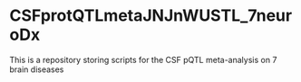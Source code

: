 # CSFprotQTLmetaJNJnWUSTL_7neuroDx
This is a repository storing scripts for the CSF pQTL meta-analysis on 7 brain diseases
